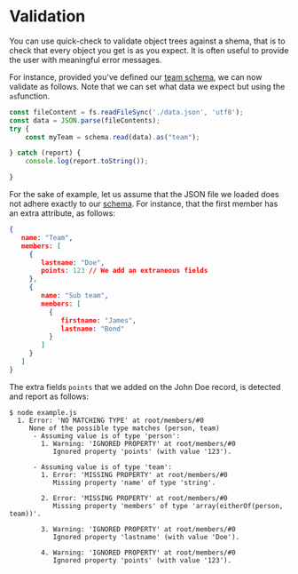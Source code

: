 # Validation

You can use quick-check to validate object trees against a shema, that
is to check that every object you get is as you expect. It is often
useful to provide the user with meaningful error messages.

For instance, provided you've defined our [team
schema](./declaration.md), we can now validate as follows. Note that
we can set what data we expect but using the `as`function.

```typescript {highlight: \[4]}
const fileContent = fs.readFileSync('./data.json', 'utf8');
const data = JSON.parse(fileContents);
try {
    const myTeam = schema.read(data).as("team");

} catch (report) {
    console.log(report.toString());

}
```

For the sake of example, let us assume that the JSON file we loaded
does not adhere exactly to our [schema](./declaration.md). For
instance, that the first member has an extra attribute, as follows:

```json {highlight: \[6]}
{
   name: "Team",
   members: [
     {
        lastname: "Doe",
        points: 123 // We add an extraneous fields
     },
     {
        name: "Sub team",
        members: [
          {
             firstname: "James",
             lastname: "Bond"
          }
        ]
     }
   ]
}
```

The extra fields `points` that we added on the John Doe record, is
detected and report as follows:

```shell-session
$ node example.js
  1. Error: 'NO MATCHING TYPE' at root/members/#0
     None of the possible type matches (person, team)
      - Assuming value is of type 'person':
        1. Warning: 'IGNORED PROPERTY' at root/members/#0
           Ignored property 'points' (with value '123').

      - Assuming value is of type 'team':
        1. Error: 'MISSING PROPERTY' at root/members/#0
           Missing property 'name' of type 'string'.

        2. Error: 'MISSING PROPERTY' at root/members/#0
           Missing property 'members' of type 'array(eitherOf(person, team))'.

        3. Warning: 'IGNORED PROPERTY' at root/members/#0
           Ignored property 'lastname' (with value 'Doe').

        4. Warning: 'IGNORED PROPERTY' at root/members/#0
           Ignored property 'points' (with value '123').

```

